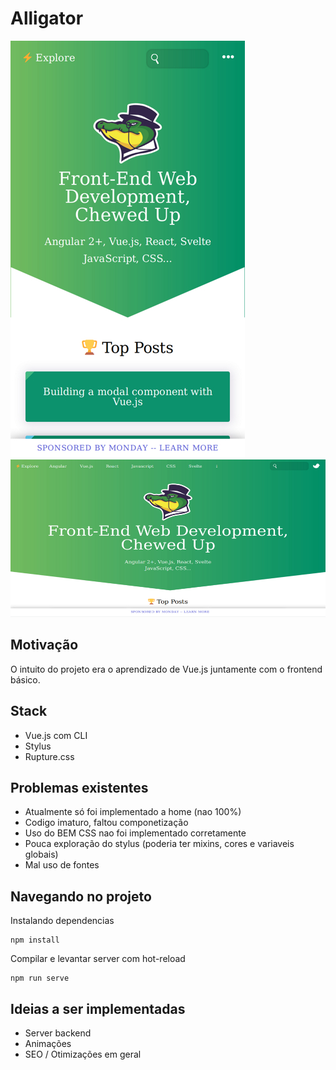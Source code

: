 # Alligator

![Mobile Printscreen](https://github.com/AugustoYuudi/Alligator-Copy/blob/master/src/assets/website%20preview/alligator%20mobile.jpg)
![Desktop Printscreen](https://github.com/AugustoYuudi/Alligator-Copy/blob/master/src/assets/website%20preview/alligator%20desktop.jpg)

## Motivação

O intuito do projeto era o aprendizado de Vue.js juntamente com o frontend básico.

## Stack

* Vue.js com CLI
* Stylus
* Rupture.css

## Problemas existentes

* Atualmente só foi implementado a home (nao 100%)
* Codigo imaturo, faltou componetização
* Uso do BEM CSS nao foi implementado corretamente
* Pouca exploração do stylus (poderia ter mixins, cores e variaveis globais)
* Mal uso de fontes

## Navegando no projeto

Instalando dependencias

```
npm install 
```

Compilar e levantar server com hot-reload

```
npm run serve
```

## Ideias a ser implementadas

* Server backend
* Animações
* SEO / Otimizações em geral 
